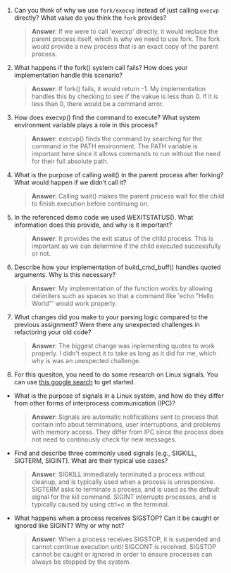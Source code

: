 1. Can you think of why we use `fork/execvp` instead of just calling `execvp` directly? What value do you think the `fork` provides?

    > **Answer**:  If we were to call 'execvp' directly, it would replace the parent process itself, which is why we need to use fork. The fork would provide a new process that is an exact copy of the parent process.

2. What happens if the fork() system call fails? How does your implementation handle this scenario?

    > **Answer**:  If fork() fails, it would return -1. My implementation handles this by checking to see if the vakue is less than 0. If it is less than 0, there would be a command error.

3. How does execvp() find the command to execute? What system environment variable plays a role in this process?

    > **Answer**:  execvp() finds the command by searching for the command in the PATH environment. The PATH variable is important here since it allows commands to run without the need for their full absolute path. 

4. What is the purpose of calling wait() in the parent process after forking? What would happen if we didn’t call it?

    > **Answer**:  Calling wait() makes the parent process wait for the child to finish execution before continuing on. 

5. In the referenced demo code we used WEXITSTATUS(). What information does this provide, and why is it important?

    > **Answer**:  It provides the exit status of the child process. This is important as we can determine if the child executed successfully or not.

6. Describe how your implementation of build_cmd_buff() handles quoted arguments. Why is this necessary?

    > **Answer**:  My implementation of the function works by allowing delimiters such as spaces so that a command like 'echo "Hello World"' would work properly.

7. What changes did you make to your parsing logic compared to the previous assignment? Were there any unexpected challenges in refactoring your old code?

    > **Answer**:  The biggest change was inplementing quotes to work properly. I didn't expect it to take as long as it did for me, which why is was an unexpected challenge.

8. For this quesiton, you need to do some research on Linux signals. You can use [this google search](https://www.google.com/search?q=Linux+signals+overview+site%3Aman7.org+OR+site%3Alinux.die.net+OR+site%3Atldp.org&oq=Linux+signals+overview+site%3Aman7.org+OR+site%3Alinux.die.net+OR+site%3Atldp.org&gs_lcrp=EgZjaHJvbWUyBggAEEUYOdIBBzc2MGowajeoAgCwAgA&sourceid=chrome&ie=UTF-8) to get started.

- What is the purpose of signals in a Linux system, and how do they differ from other forms of interprocess communication (IPC)?

    > **Answer**:  Signals are automatic notifications sent to process that contain info about terminations, user interruptions, and problems with memory access. They differ from IPC since the process does not need to continously check for new messages.

- Find and describe three commonly used signals (e.g., SIGKILL, SIGTERM, SIGINT). What are their typical use cases?

    > **Answer**:  SIGKILL immediately terminated a process without cleanup, and is typically used when a process is unresponsive. SIGTERM asks to terminate a process, and is used as the default signal for the kill command. SIGINT interrupts processes, and is typically caused by using ctrl+c in the terminal.

- What happens when a process receives SIGSTOP? Can it be caught or ignored like SIGINT? Why or why not?

    > **Answer**:  When a process receives SIGSTOP, it is suspended and cannot continue execution until SIGCONT is received. SIGSTOP cannot be caught or ignored in order to ensure processes can always be stopped by the system.
